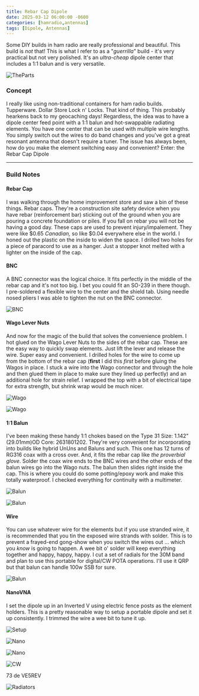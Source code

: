 ```yaml
---
title: Rebar Cap Dipole
date: 2025-03-12 06:00:00 -0600
categories: [hamradio,antennas]
tags: [Dipole, Antennas]
---
```


Some DIY builds in ham radio are really professional and beautiful. This build is *not* that! This is what I refer to as a "*guerrilla*" build - it's very practical but not very polished. It's an *ultra-cheap* dipole center that includes a 1:1 balun and is very versatile.

![TheParts](./assets/Rebar/Rebar01.webp)

### Concept
I really like using non-traditional containers for ham radio builds. Tupperware. Dollar Store Lock n' Locks. That kind of thing. This probably hearkens back to my geocaching days! Regardless, the idea was to have a dipole center feed point with a 1:1 balun and hot-swappable radiating elements. You have one center that can be used with multiple wire lengths. You simply switch out the wires to do band changes and you've got a great resonant antenna that doesn't require a tuner. The issue has always been, how do you make the element switching easy and convenient? Enter: the Rebar Cap Dipole

----- 

### Build Notes

#### Rebar Cap

I was walking through the home improvement store and saw a bin of these things. Rebar caps. They're a construction site safety device when you have rebar (reinforcement bar) sticking out of the ground when you are pouring a concrete foundation or piles. If you fall on rebar you will not be having a good day. These caps are used to prevent injury/impalement. They were like $0.65 *Canadian,* so like $0.04 everywhere else in the world. I honed out the plastic on the inside to widen the space. I drilled two holes for a piece of paracord to use as a hanger. Just a stopper knot melted with a lighter on the inside of the cap.

#### BNC

A BNC connector was the logical choice. It fits perfectly in the middle of the rebar cap and it's not too big. I bet you could fit an SO-239 in there though. I pre-soldered a flexible wire to the center and the shield tab. Using needle nosed pliers I was able to tighten the nut on the BNC connector. 

![BNC](./assets/Rebar/Rebar02.webp)

#### Wago Lever Nuts

And now for the magic of the build that solves the convenience problem. I hot glued on the Wago Lever Nuts to the sides of the rebar cap. These are the easy way to quickly swap elements. Just lift the lever and release the wire. Super easy and convenient. I drilled holes for the wire to come up from the bottom of the rebar cap (**first** I did this *first* before gluing the Wagos in place. I stuck a wire into the Wago connector and through the hole and then glued them in place to make sure they lined up perfectly) and an additional hole for strain relief. I wrapped the top with a bit of electrical tape for extra strength, but shrink wrap would be much nicer.

![Wago](./assets/Rebar/Rebar03.webp)

![Wago](./assets/Rebar/Rebar05.webp)

#### 1:1 Balun

I've been making these handy 1:1 chokes based on the Type 31 Size: 1.142" (29.01mm)OD Core: 2631801202. They're very convenient for incorporating into builds like hybrid UnUns and Baluns and such. This one has 12 turns of RG316 coax with a cross over. And, it fits the rebar cap like *the proverbial glove*. Solder the coax wire ends to the BNC wires and the other ends of the balun wires go into the Wago nuts. The balun then slides right inside the cap. This is where you could do some potting/epoxy work and make this totally waterproof. I checked everything for continuity with a multimeter.

![Balun](./assets/Rebar/Rebar04.webp)

![Balun](./assets/Rebar/Rebar04b.webp)

#### Wire

You can use whatever wire for the elements but if you use stranded wire, it is recommended that you tin the exposed wire strands with solder. This is to prevent a frayed-end gong-show when you switch the wires out ... which you *know* is going to happen. A wee bit o' solder will keep everything together and happy, happy, happy. I cut a set of radials for the 30M band and plan to use this portable for digital/CW POTA operations. I'll use it QRP but that balun can handle 100w SSB for sure. 

![Balun](./assets/Rebar/Rebar06.webp)

#### NanoVNA

I set the dipole up in an Inverted V using electric fence posts as the element holders. This is a pretty reasonable way to setup a portable dipole and set it up consistently. I trimmed the wire a wee bit to tune it up.

![Setup](./assets/Rebar/Rebar10.webp)

![Nano](./assets/Rebar/Rebar08.webp)

![Nano](./assets/Rebar/Rebar09.webp)

![CW](./assets/Rebar/Rebar11.webp)


73 de VE5REV

![Radiators](./assets/Rebar/Rebar07.webp)
